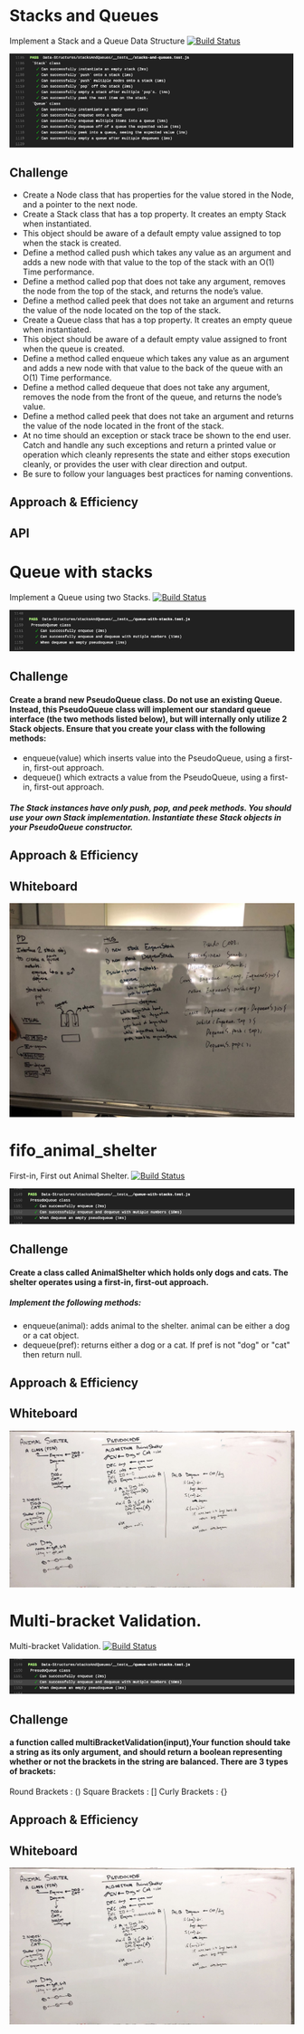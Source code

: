 # Stacks and Queues
<!-- Short summary or background information -->
Implement a Stack and a Queue Data Structure
[![Build Status](https://travis-ci.org/Wei9023/data-structures-and-algorithms.svg?branch=stacks-and-queues)](https://travis-ci.org/Wei9023/data-structures-and-algorithms)

![My travis is very full of message of other code challenge so I attached an image](../assets/s&q.png)

## Challenge
<!-- Description of the challenge -->
 * Create a Node class that has properties for the value stored in the Node, and a pointer to the next node.
 * Create a Stack class that has a top property. It creates an empty Stack when instantiated.
 * This object should be aware of a default empty value assigned to top when the stack is created.
 * Define a method called push which takes any value as an argument and adds a new node with that value to the top of the stack with an O(1) Time performance.
 * Define a method called pop that does not take any argument, removes the node from the top of the stack, and returns the node’s value.
 * Define a method called peek that does not take an argument and returns the value of the node located on the top of the stack.
 * Create a Queue class that has a top property. It creates an empty queue when instantiated.
 * This object should be aware of a default empty value assigned to front when the queue is created.
 * Define a method called enqueue which takes any value as an argument and adds a new node with that value to the back of the queue with an O(1) Time performance.
 * Define a method called dequeue that does not take any argument, removes the node from the front of the queue, and returns the node’s value.
 * Define a method called peek that does not take an argument and returns the value of the node located in the front of the stack.
 * At no time should an exception or stack trace be shown to the end user. Catch and handle any such exceptions and return a printed value or operation which cleanly represents the state and either stops execution cleanly, or provides the user with clear direction and output.
 * Be sure to follow your languages best practices for naming conventions.

## Approach & Efficiency
<!-- What approach did you take? Why? What is the Big O space/time for this approach? -->

## API
<!-- Description of each method publicly available to your Stack and Queue-->

# Queue with stacks
<!-- Short summary or background information -->
Implement a Queue using two Stacks.
[![Build Status](https://travis-ci.org/Wei9023/data-structures-and-algorithms.svg?branch=queue_with_stacks)](https://travis-ci.org/Wei9023/data-structures-and-algorithms)

![My travis is very full of message of other code challenge so I attached an image](../assets/qwithstacks.png)

## Challenge
<!-- Description of the challenge -->
 #### Create a brand new PseudoQueue class. Do not use an existing Queue. Instead, this PseudoQueue class will implement our standard queue interface (the two methods listed below), but will internally only utilize 2 Stack objects. Ensure that you create your class with the following methods:

* enqueue(value) which inserts value into the PseudoQueue, using a first-in, first-out approach.
* dequeue() which extracts a value from the PseudoQueue, using a first-in, first-out approach.
##### The Stack instances have only push, pop, and peek methods. You should use your own Stack implementation. Instantiate these Stack objects in your PseudoQueue constructor.

## Approach & Efficiency
<!-- What approach did you take? Why? What is the Big O space/time for this approach? -->

## Whiteboard
![queue with stacks](../assets/queuewithstacks.jpeg)

# fifo_animal_shelter
<!-- Short summary or background information -->
First-in, First out Animal Shelter.
[![Build Status](https://travis-ci.com/Wei9023/data-structures-and-algorithms.svg?branch=fifo_animal_shelter)](https://travis-ci.com/Wei9023/data-structures-and-algorithms)

![My travis is very full of message of other code challenge so I attached an image](../assets/fifo-travis.png)

## Challenge
<!-- Description of the challenge -->
 #### Create a class called AnimalShelter which holds only dogs and cats. The shelter operates using a first-in, first-out approach.
 
##### Implement the following methods:
* enqueue(animal): adds animal to the shelter. animal can be either a dog or a cat object.
* dequeue(pref): returns either a dog or a cat. If pref is not "dog" or "cat" then return null.

## Approach & Efficiency
<!-- What approach did you take? Why? What is the Big O space/time for this approach? -->

## Whiteboard
![fifo-animal-shelter](../assets/fifo-animal.jpeg)

# Multi-bracket Validation.
<!-- Short summary or background information -->
Multi-bracket Validation.
[![Build Status](https://travis-ci.org/Wei9023/data-structures-and-algorithms.svg?branch=multi_bracket_validation)](https://travis-ci.org/Wei9023/data-structures-and-algorithms)

![My travis is very full of message of other code challenge so I attached an image](../assets/fifo-travis.png)

## Challenge
<!-- Description of the challenge -->
 ####  a function called multiBracketValidation(input),Your function should take a string as its only argument, and should return a boolean representing whether or not the brackets in the string are balanced. There are 3 types of brackets:
Round Brackets : ()
Square Brackets : []
Curly Brackets : {}

## Approach & Efficiency
<!-- What approach did you take? Why? What is the Big O space/time for this approach? -->

## Whiteboard
![fifo-animal-shelter](../assets/fifo-animal.jpeg)


